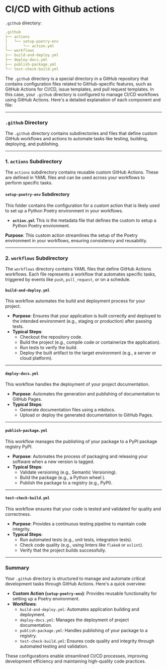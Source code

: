 # CI/CD with Github actions

`.github` directory:

```yaml
.github
├── actions
│   └── setup-poetry-env
│       └── action.yml
└── workflows
├── build-and-deploy.yml
├── deploy-docs.yml
├── publish-package.yml
└── test-check-build.yml
```

The `.github` directory is a special directory in a GitHub repository that contains configuration files related to GitHub-specific features, such as GitHub Actions for CI/CD, issue templates, and pull request templates. In this case, your `.github` directory is configured to manage CI/CD workflows using GitHub Actions. Here's a detailed explanation of each component and file:

---

### `.github` Directory

The `.github` directory contains subdirectories and files that define custom GitHub workflows and actions to automate tasks like testing, building, deploying, and publishing.

---

### 1. **`actions` Subdirectory**

The `actions` subdirectory contains reusable custom GitHub Actions. These are defined in YAML files and can be used across your workflows to perform specific tasks.

#### **`setup-poetry-env` Subdirectory**

This folder contains the configuration for a custom action that is likely used to set up a Python Poetry environment in your workflows.

-   **`action.yml`**
    This is the metadata file that defines the custom to setup a Python Poetry environment.

**Purpose**: This custom action streamlines the setup of the Poetry environment in your workflows, ensuring consistency and reusability.

---

### 2. **`workflows` Subdirectory**

The `workflows` directory contains YAML files that define GitHub Actions workflows. Each file represents a workflow that automates specific tasks, triggered by events like `push`, `pull_request`, or on a schedule.

#### **`build-and-deploy.yml`**

This workflow automates the build and deployment process for your project.

-   **Purpose**: Ensures that your application is built correctly and deployed to the intended environment (e.g., staging or production) after passing tests.
-   **Typical Steps**:
    -   Checkout the repository code.
    -   Build the project (e.g., compile code or containerize the application).
    -   Run tests to verify the build.
    -   Deploy the built artifact to the target environment (e.g., a server or cloud platform).

---

#### **`deploy-docs.yml`**

This workflow handles the deployment of your project documentation.

-   **Purpose**: Automates the generation and publishing of documentation to GitHub Pages.
-   **Typical Steps**:
    -   Generate documentation files using a mkdocs.
    -   Upload or deploy the generated documentation to GitHub Pages.

---

#### **`publish-package.yml`**

This workflow manages the publishing of your package to a PyPI package registry PyPI.

-   **Purpose**: Automates the process of packaging and releasing your software when a new version is tagged.
-   **Typical Steps**:
    -   Validate versioning (e.g., Semantic Versioning).
    -   Build the package (e.g., a Python wheel ).
    -   Publish the package to a registry (e.g., PyPI).

---

#### **`test-check-build.yml`**

This workflow ensures that your code is tested and validated for quality and correctness.

-   **Purpose**: Provides a continuous testing pipeline to maintain code integrity.
-   **Typical Steps**:
    -   Run automated tests (e.g., unit tests, integration tests).
    -   Check code quality (e.g., using linters like `flake8` or `eslint`).
    -   Verify that the project builds successfully.

---

### Summary

Your `.github` directory is structured to manage and automate critical development tasks through GitHub Actions. Here's a quick overview:

-   **Custom Action (`setup-poetry-env`)**: Provides reusable functionality for setting up a Poetry environment.
-   **Workflows**:
    -   `build-and-deploy.yml`: Automates application building and deployment.
    -   `deploy-docs.yml`: Manages the deployment of project documentation.
    -   `publish-package.yml`: Handles publishing of your package to a registry.
    -   `test-check-build.yml`: Ensures code quality and integrity through automated testing and validation.

These configurations enable streamlined CI/CD processes, improving development efficiency and maintaining high-quality code practices.
